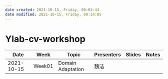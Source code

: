 ```yaml
---
date created: 2021-10-15, Friday, 00:03:44
date modified: 2021-10-15, Friday, 00:14:05
---
```


# Ylab-cv-workshop

| Date       | Week   | Topic             | Presenters | Slides | Notes |
| ---------- | ------ | ----------------- | ---------- | ----- | ---- |
| 2021-10-15 | Week01 | Domain Adaptation | 魏洁       |       |      |
